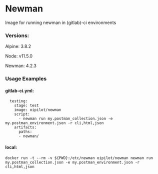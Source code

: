 # Newman

Image for running newman in (gitlab)-ci environments


### Versions:

  Alpine: 3.8.2

  Node: v11.5.0

  Newman: 4.2.3


### Usage Examples


#### gitlab-ci.yml:

```
  testing:
    stage: test
    image: oipilot/newman
    script:
      - newman run my.postman_collection.json -e my.postman_environment.json -r cli,html,json
    artifacts:
      paths:
      - newman/

```


#### local:

```terminal
docker run -t --rm -v ${PWD}:/etc/newman oipilot/newman newman run my.postman_collection.json -e my.postman_environment.json -r cli,html,json
```
